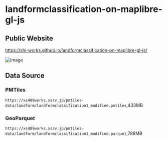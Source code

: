 # landformclassification-on-maplibre-gl-js
## Public Website
https://shi-works.github.io/landformclassification-on-maplibre-gl-js/

![image](https://github.com/shi-works/landformclassification-on-maplibre-gl-js/assets/71203808/6f25f0ca-4571-4afb-8360-f4544ff7b46f)

## Data Source
### PMTiles
`https://xs489works.xsrv.jp/pmtiles-data/landform/landformclassification1_modified.pmtiles`,433MB  
### GeoParquet
`https://xs489works.xsrv.jp/pmtiles-data/landform/landformclassification1_modified.parquet`,788MB
